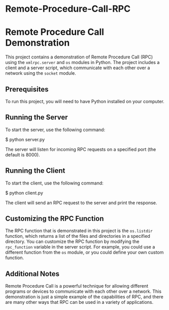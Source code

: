 # Remote-Procedure-Call-RPC

# Remote Procedure Call Demonstration

This project contains a demonstration of Remote Procedure Call (RPC) using the `xmlrpc.server` and `os` modules in Python. The project includes a client and a server script, which communicate with each other over a network using the `socket` module.

## Prerequisites

To run this project, you will need to have Python installed on your computer.

## Running the Server

To start the server, use the following command:

$ python server.py


The server will listen for incoming RPC requests on a specified port (the default is 8000).

## Running the Client

To start the client, use the following command:

$ python client.py


The client will send an RPC request to the server and print the response.

## Customizing the RPC Function

The RPC function that is demonstrated in this project is the `os.listdir` function, which returns a list of the files and directories in a specified directory. You can customize the RPC function by modifying the `rpc_function` variable in the server script. For example, you could use a different function from the `os` module, or you could define your own custom function.

## Additional Notes

Remote Procedure Call is a powerful technique for allowing different programs or devices to communicate with each other over a network. This demonstration is just a simple example of the capabilities of RPC, and there are many other ways that RPC can be used in a variety of applications.
